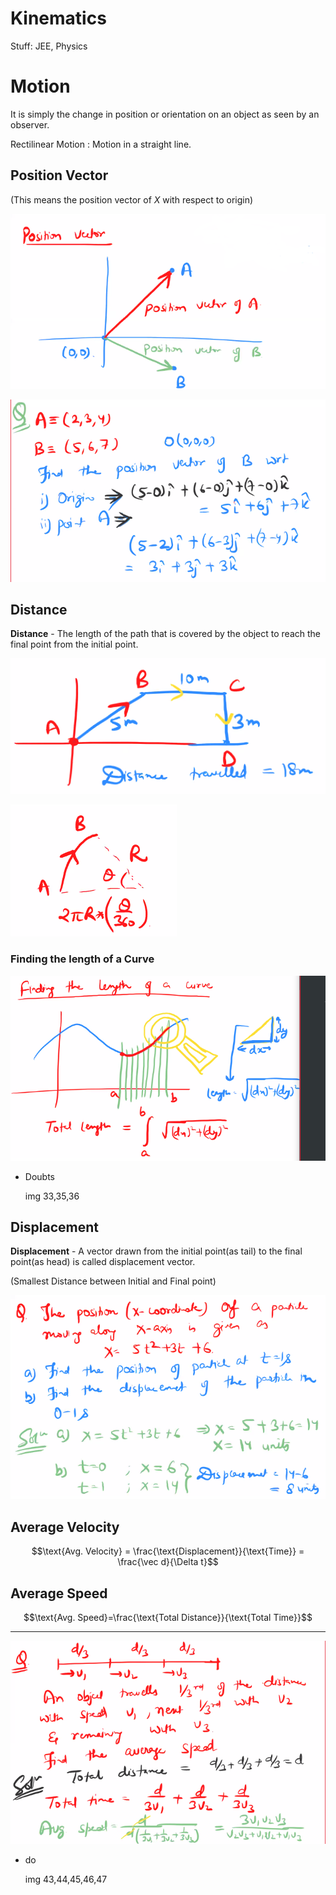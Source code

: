 # Kinematics

Stuff: JEE, Physics

# Motion

It is simply the change in position or orientation on an object as seen by an observer.

Rectilinear Motion : Motion in a straight line.

## Position Vector

(This means the position vector of $X$ with respect to origin)

![Kinematics%204871fc607e9e4723bc208867392f5a02/Untitled.png](Kinematics%204871fc607e9e4723bc208867392f5a02/Untitled.png)

![Kinematics%204871fc607e9e4723bc208867392f5a02/Untitled%201.png](Kinematics%204871fc607e9e4723bc208867392f5a02/Untitled%201.png)

## Distance

**Distance** - The length of the path that is covered by the object to reach the final point from the initial point.

![Kinematics%204871fc607e9e4723bc208867392f5a02/Untitled%202.png](Kinematics%204871fc607e9e4723bc208867392f5a02/Untitled%202.png)

![Kinematics%204871fc607e9e4723bc208867392f5a02/Untitled%203.png](Kinematics%204871fc607e9e4723bc208867392f5a02/Untitled%203.png)

### Finding the length of a Curve

![Kinematics%204871fc607e9e4723bc208867392f5a02/Untitled%204.png](Kinematics%204871fc607e9e4723bc208867392f5a02/Untitled%204.png)

- Doubts

    img 33,35,36

## Displacement

**Displacement** - A vector drawn from the initial point(as tail) to the final point(as head) is called displacement vector.

(Smallest Distance between Initial and Final point)

![Kinematics%204871fc607e9e4723bc208867392f5a02/Untitled%205.png](Kinematics%204871fc607e9e4723bc208867392f5a02/Untitled%205.png)

## Average Velocity

$$\text{Avg. Velocity} = \frac{\text{Displacement}}{\text{Time}} = \frac{\vec d}{\Delta t}$$

## Average Speed

$$\text{Avg. Speed}=\frac{\text{Total Distance}}{\text{Total Time}}$$

---

![Kinematics%204871fc607e9e4723bc208867392f5a02/Untitled%206.png](Kinematics%204871fc607e9e4723bc208867392f5a02/Untitled%206.png)

- do

    img 43,44,45,46,47